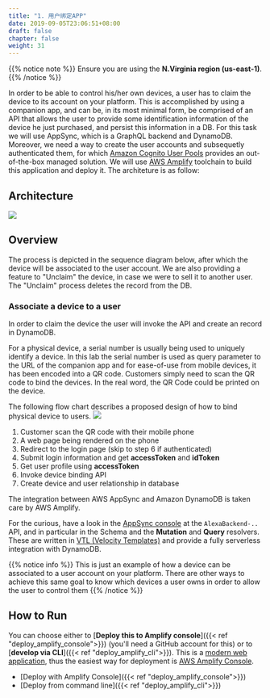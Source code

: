 ```yaml
---
title: "1. 用户绑定APP"
date: 2019-09-05T23:06:51+08:00
draft: false
chapter: false
weight: 31
---
```


{{% notice note %}}
Ensure you are using the **N.Virginia region (us-east-1)**.
{{% /notice %}}

In order to be able to control his/her own devices, a user has to claim the device to its account on your platform.
This is accomplished by using a companion app, and can be, in its most minimal form, be comprised of an API that allows the user to provide some identification information of the device he just purchased, and persist this information in a DB. For this task we will use AppSync, which is a GraphQL backend and DynamoDB. Moreover, we need a way to create the user accounts and subsequetly authenticated them, for which [Amazon Cognito User Pools](https://docs.aws.amazon.com/cognito/latest/developerguide/cognito-user-identity-pools.html) provides an out-of-the-box managed solution.
We will use [AWS Amplify](https://aws-amplify.github.io/) toolchain to build this application and deploy it.
The architeture is as follow:

## Architecture
![](/images/smart-home/arch.jpg)

## Overview
The process is depicted in the sequence diagram below, after which the device will be associated to the user account. We are also providing a feature to "Unclaim" the device, in case we were to sell it to another user. The "Unclaim" process deletes the record from the DB.


### Associate a device to a user
In order to claim the device the user will invoke the API and create an record in DynamoDB.

For a physical device, a serial number is usually being used to uniquely identify a device.
In this lab the serial number is used as query parameter to the URL of the companion app and for ease-of-use from mobile devices, 
it has been encoded into a QR code. Customers simply need to scan the QR code to bind the devices. In the real word, the QR Code could be printed on the device.

The following flow chart describes a proposed design of how to bind physical device to users.
![](/images/smart-home/device-bind-flow.png)

1. Customer scan the QR code with their mobile phone
1. A web page being rendered on the phone    
1. Redirect to the login page (skip to step 6 if authenticated)    
1. Submit login information and get **accessToken** and **idToken**    
1. Get user profile using **accessToken**    
1. Invoke device binding API
1. Create device and user relationship in database    

The integration between AWS AppSync and Amazon DynamoDB is taken care by AWS Amplify. 

For the curious, have a look in the [AppSync console](https://console.aws.amazon.com/appsync) at the `AlexaBackend-..` API, and in particular in the Schema and the **Mutation** and **Query** resolvers. These are written in [VTL (Velocity Templates)](https://docs.aws.amazon.com/appsync/latest/devguide/resolver-mapping-template-reference-programming-guide.html) and provide a fully serverless integration with DynamoDB.

{{% notice info %}}
This is just an example of how a device can be associated to a user account on your platform.
There are other ways to achieve this same goal to know which devices a user owns in order to allow the user to control them
{{% /notice %}}



## How to Run
You can choose either to [**Deploy this to Amplify console**]({{< ref "deploy_amplify_console">}}) (you'll need a GitHub account for this) or to [**develop via CLI**]({{< ref "deploy_amplify_cli">}}).
This is a [modern web application](https://docs.aws.amazon.com/amplify/latest/userguide/welcome.html#what-are-modern-web-applications),
thus the easiest way for deployment is [AWS Amplify Console](https://docs.aws.amazon.com/amplify/latest/userguide/welcome.html).

* [Deploy with Amplify Console]({{< ref "deploy_amplify_console">}})
* [Deploy from command line]({{< ref "deploy_amplify_cli">}})

 
